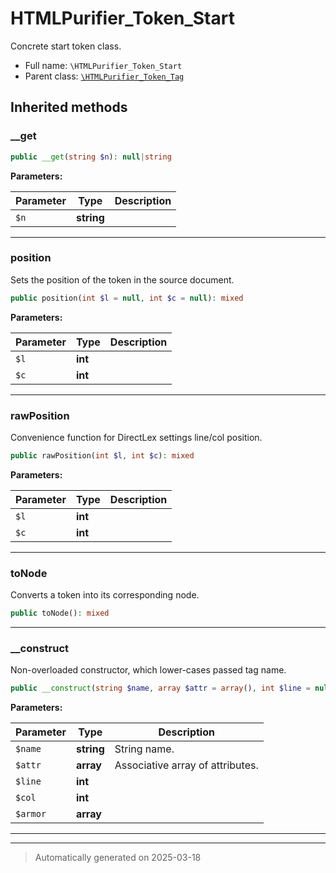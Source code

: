 
# HTMLPurifier_Token_Start

Concrete start token class.



* Full name: `\HTMLPurifier_Token_Start`
* Parent class: [`\HTMLPurifier_Token_Tag`](./HTMLPurifier_Token_Tag.md)






## Inherited methods


### __get



```php
public __get(string $n): null|string
```








**Parameters:**

| Parameter | Type | Description |
|-----------|------|-------------|
| `$n` | **string** |  |





***

### position

Sets the position of the token in the source document.

```php
public position(int $l = null, int $c = null): mixed
```








**Parameters:**

| Parameter | Type | Description |
|-----------|------|-------------|
| `$l` | **int** |  |
| `$c` | **int** |  |





***

### rawPosition

Convenience function for DirectLex settings line/col position.

```php
public rawPosition(int $l, int $c): mixed
```








**Parameters:**

| Parameter | Type | Description |
|-----------|------|-------------|
| `$l` | **int** |  |
| `$c` | **int** |  |





***

### toNode

Converts a token into its corresponding node.

```php
public toNode(): mixed
```












***

### __construct

Non-overloaded constructor, which lower-cases passed tag name.

```php
public __construct(string $name, array $attr = array(), int $line = null, int $col = null, array $armor = array()): mixed
```








**Parameters:**

| Parameter | Type | Description |
|-----------|------|-------------|
| `$name` | **string** | String name. |
| `$attr` | **array** | Associative array of attributes. |
| `$line` | **int** |  |
| `$col` | **int** |  |
| `$armor` | **array** |  |





***


***
> Automatically generated on 2025-03-18
